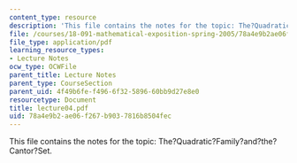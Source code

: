 ```yaml
---
content_type: resource
description: 'This file contains the notes for the topic: The?Quadratic?Family?and?the?Cantor?Set.'
file: /courses/18-091-mathematical-exposition-spring-2005/78a4e9b2ae06f267b9037816b8504fec_lecture04.pdf
file_type: application/pdf
learning_resource_types:
- Lecture Notes
ocw_type: OCWFile
parent_title: Lecture Notes
parent_type: CourseSection
parent_uid: 4f49b6fe-f496-6f32-5896-60bb9d27e8e0
resourcetype: Document
title: lecture04.pdf
uid: 78a4e9b2-ae06-f267-b903-7816b8504fec
---
```

This file contains the notes for the topic: The?Quadratic?Family?and?the?Cantor?Set.

